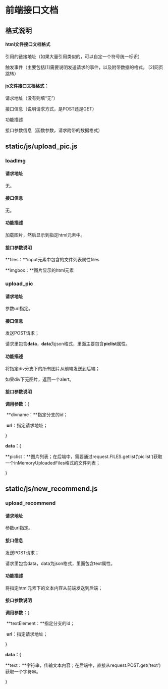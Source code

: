 # 前端接口文档

## 格式说明

#### html文件接口文档格式

引用的链接地址（如果大量引用类似的，可以自定一个符号统一标识）

触发事件（主要包括[1]需要说明发送请求的事件，以及附带数据的格式。 [2]网页跳转）

#### js文件接口文档格式：

请求地址（没有则填“无”）

接口信息（说明请求方式，是POST还是GET）

功能描述

接口参数信息（函数参数，请求附带的数据格式）

## static/js/upload_pic.js

### loadImg

#### 请求地址

无。

#### 接口信息

无。

#### 功能描述

加载图片，然后显示到指定html元素中。

#### 接口参数说明

**files：**input元素中包含的文件列表属性files

**imgbox：**图片显示的html元素

### upload_pic

#### 请求地址

参数url指定。

#### 接口信息

发送POST请求；

请求里包含**data**，**data**为json格式，里面主要包含**piclist**属性。

#### 功能描述

将指定div分支下的所有图片从前端发送到后端；

如果div下无图片，返回一个alert。

#### 接口参数说明

**调用参数：**{

​	**divname：**指定分支的id；

​	**url**：指定请求地址；

}

**data：**{

​	**piclist：**图片列表；在后端中，需要通过request.FILES.getlist('piclist')获取一个inMemoryUploadedFiles格式的文件列表；

}

## static/js/new_recommend.js

### upload_recommend

#### 请求地址

参数url指定。

#### 接口信息

发送POST请求；

请求里包含data，data为json格式，里面包含text属性。

#### 功能描述

将指定html元素下的文本内容从前端发送到后端；

#### 接口参数说明

**调用参数：**{

​	**textElement：**指定分支的id；

​	**url**：指定请求地址；

}

**data：**{

​	**text：**字符串，传输文本内容；在后端中，直接从request.POST.get('text')获取一个字符串。

}